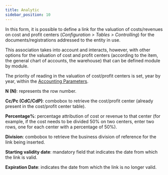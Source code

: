 ```yaml
---
title: Analytic
sidebar_position: 10
---
```


In this form, it is possible to define a link for the valuation of costs/revenues on cost and profit centers (*Configuration > Tables > Controlling*) for the documents/registrations addressed to the entity in use.

This association takes into account and interacts, however, with other options for the valuation of cost and profit centers (according to the item, the general chart of accounts, the warehouse) that can be defined module by module.

The priority of reading in the valuation of cost/profit centers is set, year by year, within the [Accounting Parameters](/docs/configurations/parameters/finance/accounting-parameters#center-proposal).

**N (N)**: represents the row number.

**Cc/Pc (CdC/CdP)**: combobox to retrieve the cost/profit center (already present in the cost/profit center table).

**Percentage%**: percentage attribution of cost or revenue to that center (for example, if the cost needs to be divided 50% on two centers, enter two rows, one for each center with a percentage of 50%).

**Division**: combobox to retrieve the business division of reference for the link being inserted.

**Starting validity date**: mandatory field that indicates the date from which the link is valid.

**Expiration Date**: indicates the date from which the link is no longer valid.
